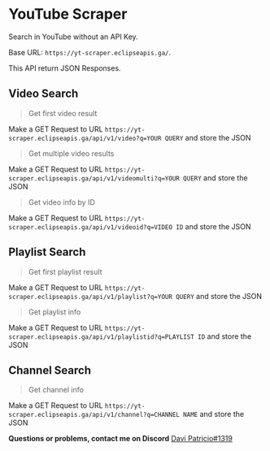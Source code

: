 # YouTube Scraper
Search in YouTube without an API Key. 

Base URL: `https://yt-scraper.eclipseapis.ga/`. 

This API return JSON Responses. 

## Video Search
> Get first video result

Make a GET Request to URL `https://yt-scraper.eclipseapis.ga/api/v1/video?q=YOUR QUERY` and store the JSON 

> Get multiple video results

Make a GET Request to URL `https://yt-scraper.eclipseapis.ga/api/v1/videomulti?q=YOUR QUERY` and store the JSON 

> Get video info by ID

Make a GET Request to URL `https://yt-scraper.eclipseapis.ga/api/v1/videoid?q=VIDEO ID` and store the JSON 

## Playlist Search
> Get first playlist result

Make a GET Request to URL `https://yt-scraper.eclipseapis.ga/api/v1/playlist?q=YOUR QUERY` and store the JSON 

> Get playlist info

Make a GET Request to URL `https://yt-scraper.eclipseapis.ga/api/v1/playlistid?q=PLAYLIST ID` and store the JSON 

## Channel Search

> Get channel info

Make a GET Request to URL `https://yt-scraper.eclipseapis.ga/api/v1/channel?q=CHANNEL NAME` and store the JSON 
 

**Questions or problems, contact me on Discord** [Davi Patricio#1319](https://discord.com/users/704468807229505637) 
